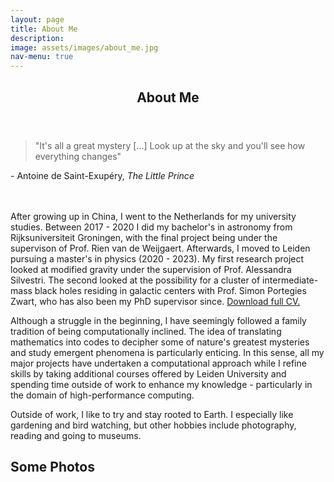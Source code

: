 ```yaml
---
layout: page
title: About Me
description:
image: assets/images/about_me.jpg
nav-menu: true
---
```


<!-- Main -->
<div id="main" class="alt">

<!-- One -->
<section id="one">
	<div class="inner">
		<header class="major">
			<h1>About Me</h1>
		</header>

<!-- Content -->
<blockquote>"It's all a great mystery [...] Look up at the sky and you'll see how everything changes"</blockquote> - Antoine de Saint-Exupéry, <i>The Little Prince</i>
<br><br><br>
<p>After growing up in China, I went to the Netherlands for my university studies. Between 2017 - 2020 I did my bachelor's in astronomy from Rijksuniversiteit Groningen, with the final project being under the supervison of Prof. Rien van de Weijgaert. Afterwards, I moved to Leiden pursuing a master's in physics (2020 - 2023). My first research project looked at modified gravity under the supervision of Prof. Alessandra Silvestri. The second looked at the possibility for a cluster of intermediate-mass black holes residing in galactic centers with Prof. Simon Portegies Zwart, who has also been my PhD supervisor since. <a href="assets/Erwan_Hochart_CV_2_0.pdf" download>Download full CV.</a></p>
<p><span class="image right"><img src="{% link assets/images/great_wall.JPG %}" alt="" /></span>Although a struggle in the beginning, I have seemingly followed a family tradition of being computationally inclined. The idea of translating mathematics into codes to decipher some of nature's greatest mysteries and study emergent phenomena is particularly enticing. In this sense, all my major projects have undertaken a computational approach while I refine skills by taking additional courses offered by Leiden University and spending time outside of work to enhance my knowledge - particularly in the domain of high-performance computing. </p>
<p>Outside of work, I like to try and stay rooted to Earth. I especially like gardening and bird watching, but other hobbies include photography, reading and going to museums.</p>
	
<h2> Some Photos </h2>
<span class="image fit"><img src="{% link assets/images/watertown.jpg %}" alt="" /></span>
<div class="box alt">
	<div class="row 80% uniform">
		<div class="4u"><span class="image fit"><img src="{% link assets/images/mt_saint_michel.JPG %}" alt="" /></span></div>
		<div class="4u"><span class="image fit"><img src="{% link assets/images/bayeaux.jpg %}" alt="" /></span></div>
		<div class="4u"><span class="image fit"><img src="{% link assets/images/sunrise.jpg %}" alt="" /></span></div>
		<!-- Break -->
		<div class="4u"><span class="image fit"><img src="{% link assets/images/factory.jpg %}" alt="" /></span></div>
		<div class="4u"><span class="image fit"><img src="{% link assets/images/planes.jpg %}" alt="" /></span></div>
		<div class="4u"><span class="image fit"><img src="{% link assets/images/poland.JPG %}" alt="" /></span></div>
		<!-- Break -->
		<div class="4u"><span class="image fit"><img src="{% link assets/images/dragons.jpg %}" alt="" /></span></div>
		<div class="4u"><span class="image fit"><img src="{% link assets/images/bird_snow.JPG %}" alt="" /></span></div>
		<div class="4u"><span class="image fit"><img src="{% link assets/images/flowers.JPG %}" alt="" /></span></div>
	</div>
</div>
<span class="image fit"><img src="{% link assets/images/leiden_windmill.jpg %}" alt="" /></span>
<div class="box alt">
	<div class="row 80% uniform">
		<div class="4u"><span class="image fit"><img src="{% link assets/images/starfish.jpg %}" alt="" /></span></div>
		<div class="4u"><span class="image fit"><img src="{% link assets/images/manta_ray.jpg %}" alt="" /></span></div>
		<div class="4u"><span class="image fit"><img src="{% link assets/images/octopus.jpg %}" alt="" /></span></div>
		<!-- Break -->
		<div class="4u"><span class="image fit"><img src="{% link assets/images/temple.jpg %}" alt="" /></span></div>
		<div class="4u"><span class="image fit"><img src="{% link assets/images/colmar.png %}" alt="" /></span></div>
		<div class="4u"><span class="image fit"><img src="{% link assets/images/observatory.jpg %}" alt="" /></span></div>
		<!-- Break -->
		<div class="4u"><span class="image fit"><img src="{% link assets/images/leiden_pane.jpg %}" alt="" /></span></div>
		<div class="4u"><span class="image fit"><img src="{% link assets/images/bird1.jpg %}" alt="" /></span></div>
		<div class="4u"><span class="image fit"><img src="{% link assets/images/moon.jpg %}" alt="" /></span></div>
	</div>
</div>
<span class="image fit"><img src="{% link assets/images/great_wall_long.jpg %}" alt="" /></span>
